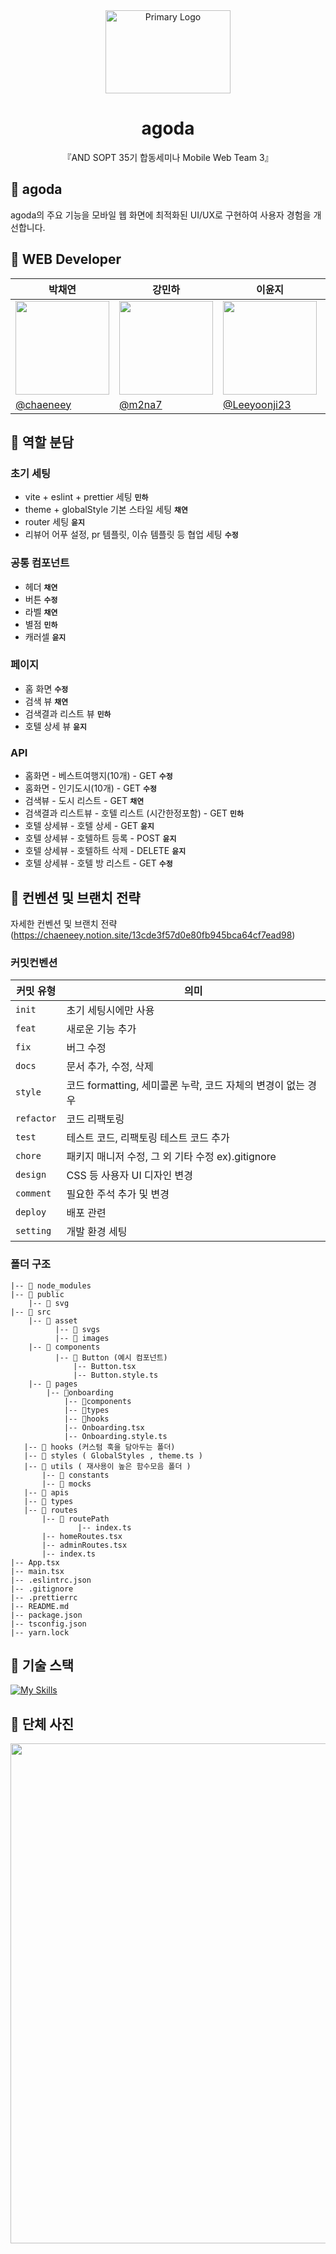 <div align="center">
<img src="https://cdn6.agoda.net/images/kite-js/logo/agoda/color-default.svg" width="200" height="133" alt="Primary Logo">

  # agoda

 『AND SOPT 35기 합동세미나 Mobile Web Team 3』
</div>

## 🌊 agoda
agoda의 주요 기능을 모바일 웹 화면에 최적화된 UI/UX로 구현하여 사용자 경험을 개선합니다.
## 🌊 WEB Developer

| <center> 박채연 </center>| <center>강민하 </center>| <center>이윤지</center>| <center>한수정</center>|
| -------------------------------------------------------------------------------------------------- | ------------------------------------------------------------------------------------------------------- | ------------------------------------------------------------------------------------------------- | ------------------------------------------------------------------------------------------------- |
| <center> <img width="150px" src="https://avatars.githubusercontent.com/u/127743435?v=4" /></center> | <center><img width="150px" src="https://avatars.githubusercontent.com/u/118591632?v=4" /></center> | <center><img width="150px" src="https://avatars.githubusercontent.com/u/90778858?v=4" /></center> | <center><img width="150px" src="https://avatars.githubusercontent.com/u/90364839?v=4" /></center> |
| [@chaeneey](https://github.com/chaeneey) | [@m2na7](https://github.com/m2na7y) | [@Leeyoonji23](https://github.com/Leeyoonji23) | [@hansoojeongsj](https://github.com/hansoojeongsj) |


## 🌊 역할 분담

### 초기 세팅
- vite + eslint + prettier 세팅 **`민하`**
- theme + globalStyle 기본 스타일 세팅 **`채연`**
- router 세팅 **`윤지`**
- 리뷰어 어푸 설정, pr 템플릿, 이슈 템플릿 등 협업 세팅 **`수정`**

### 공통 컴포넌트
- 헤더 **`채연`**
- 버튼 **`수정`**
- 라벨 **`채연`**
- 별점 **`민하`**
- 캐러셀 **`윤지`**

### 페이지
- 홈 화면 **`수정`**
- 검색 뷰 **`채연`**
- 검색결과 리스트 뷰 **`민하`**
- 호텔 상세 뷰 **`윤지`**

### API
- 홈화면 - 베스트여행지(10개) - GET **`수정`**
- 홈화면 - 인기도시(10개) - GET **`수정`**
- 검색뷰 - 도시 리스트 - GET **`채연`**
- 검색결과 리스트뷰 - 호텔 리스트 (시간한정포함) - GET **`민하`**
- 호텔 상세뷰 - 호텔 상세 - GET **`윤지`**
- 호텔 상세뷰 - 호텔하트 등록 - POST **`윤지`**
- 호텔 상세뷰 - 호텔하트 삭제 - DELETE **`윤지`**
- 호텔 상세뷰 - 호텔 방 리스트 - GET **`수정`**

## 🌊 컨벤션 및 브랜치 전략
자세한 컨벤션 및 브랜치 전략(https://chaeneey.notion.site/13cde3f57d0e80fb945bca64cf7ead98)

### 커밋컨벤션

| 커밋 유형  | 의미                                                                                  |
| ---------- | ------------------------------------------------------------------------------------- |
| `init`     | 초기 세팅시에만 사용                             |
| `feat`     | 새로운 기능 추가                             |
| `fix`      | 버그 수정                   |
| `docs`     | 문서 추가, 수정, 삭제                                                          |
| `style`    | 코드 formatting, 세미콜론 누락, 코드 자체의 변경이 없는 경우 |
| `refactor` | 코드 리팩토링       |
| `test`     | 테스트 코드, 리팩토링 테스트 코드 추가                                                |
| `chore`    | 패키지 매니저 수정, 그 외 기타 수정 ex).gitignore                    |
| `design`   | CSS 등 사용자 UI 디자인 변경                                                          |
| `comment`  | 필요한 주석 추가 및 변경                                                              |
| `deploy`   | 배포 관련 |
| `setting`   | 개발 환경 세팅                                                         |


### 폴더 구조

```plaintext
|-- 📁 node_modules
|-- 📁 public
    |-- 📁 svg
|-- 📁 src
    |-- 📁 asset
	      |-- 📁 svgs
	      |-- 📁 images
    |-- 📁 components
          |-- 📁 Button (예시 컴포넌트)
              |-- Button.tsx
              |-- Button.style.ts
    |-- 📁 pages
   	    |-- 📁onboarding
            |-- 📁components
            |-- 📁types
            |-- 📁hooks
            |-- Onboarding.tsx
            |-- Onboarding.style.ts
   |-- 📁 hooks (커스텀 훅을 담아두는 폴더)
   |-- 📁 styles ( GlobalStyles , theme.ts )
   |-- 📁 utils ( 재사용이 높은 함수모음 폴더 )
       |-- 📁 constants
       |-- 📁 mocks
   |-- 📁 apis
   |-- 📁 types
   |-- 📁 routes
       |-- 📁 routePath
		       |-- index.ts
       |-- homeRoutes.tsx
       |-- adminRoutes.tsx
       |-- index.ts
|-- App.tsx
|-- main.tsx
|-- .eslintrc.json
|-- .gitignore
|-- .prettierrc
|-- README.md
|-- package.json
|-- tsconfig.json
|-- yarn.lock
```
## 🌊 기술 스택
[![My Skills](https://skillicons.dev/icons?i=html,css,react,ts,emotion,react-query)](https://skillicons.dev)


## 🌊 단체 사진
<div align="center">
  <img src="https://github.com/user-attachments/assets/9d81d67b-3cbb-4f9f-b322-9b3600c7d9a7"  width="600" height="800"/>
</div>